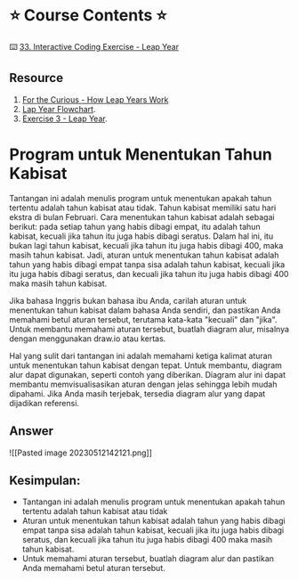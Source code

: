 # ⭐️ Course Contents ⭐️ 

⌨️ [33. Interactive Coding Exercise - Leap Year](https://www.udemy.com/course/100-days-of-code/learn/lecture/17965120#learning-tools)

## Resource

1. [For the Curious - How Leap Years Work](https://www.youtube.com/watch?v=xX96xng7sAE)
2. [Lap Year Flowchart](https://app.diagrams.net/?lightbox=1&target=blank&highlight=0000ff&edit=_blank&layers=1&nav=1&title=Leap%20Algorithm#R7VpNc9owEP01HNuxJdmYY4CkzTTNdEpmmhyFrdhqhcXIIkB%2BfSUsY4wcQhqwC%2B0p0urDu29Xu08KHTiYLD4JPE2%2B8oiwDnCiRQcOOwC4CPjqj5Ysc0k3gLkgFjQyk0rBiD4TI3SMdEYjklUmSs6ZpNOqMORpSkJZkWEh%2BLw67ZGz6lenOCaWYBRiZkt/0EgmuTQA3VL%2BmdA4Kb7s%2Br18ZIKLycaSLMERn2%2BI4GUHDgTnMm9NFgPCNHgFLvm6qxdG14oJksp9FoDbYTJlQFxPomj0Jbzr4tT9YJTN5LIwmETKftPlQiY85ilml6W0L/gsjYje1VG9cs4N51MldJXwJ5FyaZyJZ5IrUSInzIwqhcXyXq//6BXdB7PdqjNcVHpL08t11Qq%2BCIERZXwmQrLD7iKUsIiJ3DEPrB2lIpzwCVH6qHWCMCzpU1UPbEItXs8rvaEaxiFvcI7Z9wmzmfnS6O7i%2B53lstIhGt15QiUZTfHK/rk6lVXwzZ5ESLLYDaNttlkAYE85brVoWZxWE%2BTz8oy4xRFONs4Hco6ElfePBjLYM5DhOwN5tfRCCLzcmDDlNJXZxs7ftKAMFLcLtgKlyOulq/M9S8evlfvzWPD/x8LOWHCdQwSD5W3kdre97W8d91w1s64Mg7fGFQLWl5qIK2Dl4%2BtMr9GahYzglGkjOsBnCv3%2BWKhWrFsRfaIZHas4A85YT0EdeGVn8YRPxrOsmQxe8Jcif3dr8jf07PwdHCt/QwvbW65xvSHK/HcVvEfK2IAzLlZr4WMQkjBU8kwK/otsjIwDD3nOYQB23SrA65PQWoHs1gBsAasMllX0MKNxqtqhMpwooPoaFqr48YUZmNAoyjMoyegzHq%2B20iiaQ6z29fodb6j3Ukkzy/PngeLYDSwm0rOBhjU4g2PhHFg4P5Ds5IGG/j5AoyaBdmErZX5B5X1RyFX7oaz4qlfWeN0pSvxfQA2KVPM6N2j3xhO06VP3XH2KWvWpcyjapG%2BZLRMn6IPX63pdvTkacXJtVnpwzhR5JIhQHWcKwBj6/oFIqVfFFtaR0kY5E2jnVeFESwzaMx2BVtMRaOd14ERLzL4%2BdXutlhh0qBKD2i8xyNum2rWJsI5rH6/I9M6lyHi9bXRRzUWm4TJjM6RzuDOi3hZXClq%2BMRYmnNcbCHS3I7oO6EbfQIDNSc8AaGQBDdt%2BbAL2s%2Bk5ZA47Sdch3WzusCnGST9QQ9RkHVTd8ocO%2Bb9jyp%2BLwMvf).
3. [Exercise 3 - Leap Year](https://app.codingrooms.com/management/assignments/364924/overview).

# Program untuk Menentukan Tahun Kabisat

Tantangan ini adalah menulis program untuk menentukan apakah tahun tertentu adalah tahun kabisat atau tidak. Tahun kabisat memiliki satu hari ekstra di bulan Februari. Cara menentukan tahun kabisat adalah sebagai berikut: pada setiap tahun yang habis dibagi empat, itu adalah tahun kabisat, kecuali jika tahun itu juga habis dibagi seratus. Dalam hal ini, itu bukan lagi tahun kabisat, kecuali jika tahun itu juga habis dibagi 400, maka masih tahun kabisat. Jadi, aturan untuk menentukan tahun kabisat adalah tahun yang habis dibagi empat tanpa sisa adalah tahun kabisat, kecuali jika itu juga habis dibagi seratus, dan kecuali jika tahun itu juga habis dibagi 400 maka masih tahun kabisat.

Jika bahasa Inggris bukan bahasa ibu Anda, carilah aturan untuk menentukan tahun kabisat dalam bahasa Anda sendiri, dan pastikan Anda memahami betul aturan tersebut, terutama kata-kata "kecuali" dan "jika". Untuk membantu memahami aturan tersebut, buatlah diagram alur, misalnya dengan menggunakan draw.io atau kertas. 

Hal yang sulit dari tantangan ini adalah memahami ketiga kalimat aturan untuk menentukan tahun kabisat dengan tepat. Untuk membantu, diagram alur dapat digunakan, seperti contoh yang diberikan. Diagram alur ini dapat membantu memvisualisasikan aturan dengan jelas sehingga lebih mudah dipahami. Jika Anda masih terjebak, tersedia diagram alur yang dapat dijadikan referensi. 

## Answer

![[Pasted image 20230512142121.png]]

## Kesimpulan:

- Tantangan ini adalah menulis program untuk menentukan apakah tahun tertentu adalah tahun kabisat atau tidak
- Aturan untuk menentukan tahun kabisat adalah tahun yang habis dibagi empat tanpa sisa adalah tahun kabisat, kecuali jika itu juga habis dibagi seratus, dan kecuali jika tahun itu juga habis dibagi 400 maka masih tahun kabisat.
- Untuk memahami aturan tersebut, buatlah diagram alur dan pastikan Anda memahami betul aturan tersebut.